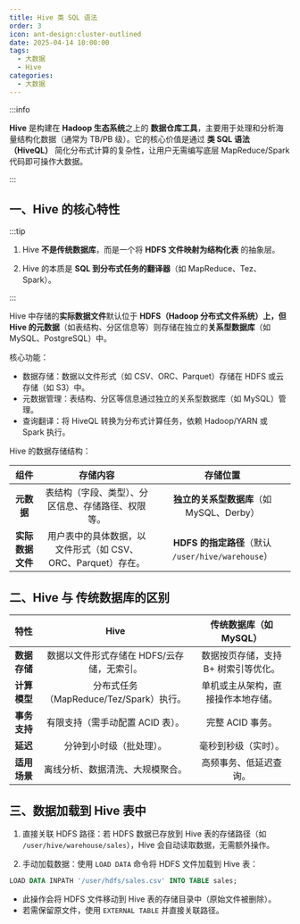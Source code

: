 ```yaml
---
title: Hive 类 SQL 语法
order: 3
icon: ant-design:cluster-outlined
date: 2025-04-14 10:00:00
tags:
  - 大数据
  - Hive
categories:
  - 大数据
---
```


:::info

**Hive** 是构建在 **Hadoop 生态系统**之上的 **数据仓库工具**，主要用于处理和分析海量结构化数据（通常为 TB/PB 级）。它的核心价值是通过 **类 SQL 语法（HiveQL）** 简化分布式计算的复杂性，让用户无需编写底层 MapReduce/Spark 代码即可操作大数据。

:::

## 一、Hive 的核心特性

:::tip

1. Hive **不是传统数据库**，而是一个将 **HDFS 文件映射为结构化表** 的抽象层。

2. Hive 的本质是 **SQL 到分布式任务的翻译器**（如 MapReduce、Tez、Spark）。

:::

Hive 中存储的**实际数据文件**默认位于 **HDFS（Hadoop 分布式文件系统）**上，但 Hive 的**元数据**（如表结构、分区信息等）则存储在独立的**关系型数据库**（如 MySQL、PostgreSQL）中。

核心功能：

- 数据存储：数据以文件形式（如 CSV、ORC、Parquet）存储在 HDFS 或云存储（如 S3）中。
- 元数据管理：表结构、分区等信息通过独立的关系型数据库（如 MySQL）管理。
- 查询翻译：将 HiveQL 转换为分布式计算任务，依赖 Hadoop/YARN 或 Spark 执行。

Hive 的数据存储结构：

|     **组件**     |                         **存储内容**                         |                    **存储位置**                    |
| :--------------: | :----------------------------------------------------------: | :------------------------------------------------: |
|    **元数据**    |      表结构（字段、类型）、分区信息、存储路径、权限等。      |     **独立的关系型数据库**（如 MySQL、Derby）      |
| **实际数据文件** | 用户表中的具体数据，以文件形式（如 CSV、ORC、Parquet）存在。 | **HDFS 的指定路径**（默认 `/user/hive/warehouse`） |



## 二、Hive 与 传统数据库的区别

|   **特性**   |                  **Hive**                  |      **传统数据库（如 MySQL）**      |
| :----------: | :----------------------------------------: | :----------------------------------: |
| **数据存储** | 数据以文件形式存储在 HDFS/云存储，无索引。 | 数据按页存储，支持 B+ 树索引等优化。 |
| **计算模型** |  分布式任务（MapReduce/Tez/Spark）执行。   |  单机或主从架构，直接操作本地存储。  |
| **事务支持** |      有限支持（需手动配置 ACID 表）。      |           完整 ACID 事务。           |
|   **延迟**   |          分钟到小时级（批处理）。          |         毫秒到秒级（实时）。         |
| **适用场景** |      离线分析、数据清洗、大规模聚合。      |        高频事务、低延迟查询。        |



## 三、数据加载到 Hive 表中

1. 直接关联 HDFS 路径：若 HDFS 数据已存放到 Hive 表的存储路径（如 `/user/hive/warehouse/sales`），Hive 会自动读取数据，无需额外操作。

2. 手动加载数据：使用 `LOAD DATA` 命令将 HDFS 文件加载到 Hive 表：

```sql
LOAD DATA INPATH '/user/hdfs/sales.csv' INTO TABLE sales;
```

- 此操作会将 HDFS 文件移动到 Hive 表的存储目录中（原始文件被删除）。
- 若需保留原文件，使用 `EXTERNAL TABLE` 并直接关联路径。



